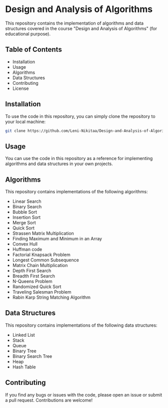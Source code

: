 # Design and Analysis of Algorithms


This repository contains the implementation of algorithms and data structures covered in the course "Design and Analysis of Algorithms" (for educational purpose).


## Table of Contents

- Installation
- Usage
- Algorithms
- Data Structures
- Contributing
- License
## Installation

To use the code in this repository, you can simply clone the repository to your local machine:

```bash
git clone https://github.com/Leni-Nikitaa/Design-and-Analysis-of-Algorithms.git
```

## Usage

You can use the code in this repository as a reference for implementing algorithms and data structures in your own projects. 

## Algorithms

This repository contains implementations of the following algorithms:

- Linear Search
- Binary Search
- Bubble Sort
- Insertion Sort
- Merge Sort
- Quick Sort
- Strassen Matrix Multiplication
- Finding Maximum and Minimum in an Array
- Convex Hull
- Huffman code
- Factorial Knapsack Problem
- Longest Common Subsequence
- Matrix Chain Multiplication
- Depth First Search
- Breadth First Search
- N-Queens Problem
- Randomized Quick Sort
- Traveling Salesman Problem
- Rabin Karp String Matching Algorithm

## Data Structures 

This repository contains implementations of the following data structures:

- Linked List
- Stack
- Queue
- Binary Tree
- Binary Search Tree
- Heap
- Hash Table
## Contributing

If you find any bugs or issues with the code, please open an issue or submit a pull request. Contributions are welcome!

